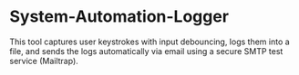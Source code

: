 # System-Automation-Logger
This tool captures user keystrokes with input debouncing, logs them into a file, and sends the logs automatically via email using a secure SMTP test service (Mailtrap).
